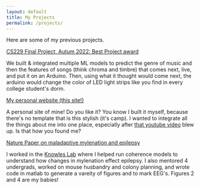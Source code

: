 ```yaml
---
layout: default
title: My Projects
permalink: /projects/
---
```


Here are some of my previous projects.

[CS229 Final Project, Autum 2022: Best Project award](https://github.com/tsaucedogithub/cs229_final_project)

We built & integrated multiple ML models to predict the genre of music and then the features of songs (think chroma and timbre) that comes next, live, and put it on an Arduino. Then, using what it thought would come next, the arduino would change the color of LED light strips like you find in every college student's dorm.


[My personal website (this site!)](https://github.com/tsaucedogithub/tsaucedogithub.github.io)

A personal site of mine! Do you like it? You know I built it myself, because there's no template that is this stylish (it's camp). I wanted to integrate all the things about me into one place, especially after [that youtube video](https://www.youtube.com/watch?v=JyYQiMXcIxs&t=139s) blew up. Is that how you found me?


[Nature Paper on maladaptive mylenation and epilepsy](https://www.nature.com/articles/s41593-022-01052-2)

I worked in the [Knowles Lab](https://med.stanford.edu/pedsepilepsy-lab/team.html) where I helped run coherence models to understand how changes in mylenation effect epilepsy. I also mentored 4 undergrads, worked on mouse husbandry and colony planning, and wrote code in matlab to generate a vareity of figures and to mark EEG's. Figures 2 and 4 are my babies!